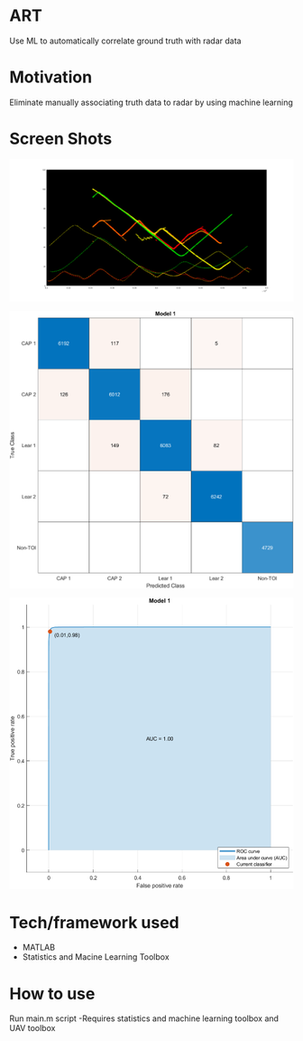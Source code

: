 # ART
Use ML to automatically correlate ground truth with radar data

# Motivation
Eliminate manually associating truth data to radar by using machine learning

# Screen Shots
![Alt text](rangeTime.png?raw=true "Range vs Time Plot")

![Alt text](confusionMatrix.png?raw=true "Confusion Matrix")

![Alt text](ROC_Curve.png?raw=true "Confusion Matrix")

# Tech/framework used
- MATLAB
- Statistics and Macine Learning Toolbox

# How to use
Run main.m script
  -Requires statistics and machine learning toolbox and UAV toolbox
  
